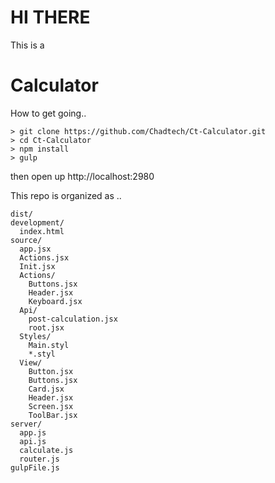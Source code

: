# HI THERE

This is a

# Calculator

How to get going..
```
> git clone https://github.com/Chadtech/Ct-Calculator.git
> cd Ct-Calculator
> npm install
> gulp

```
then open up http://localhost:2980



This repo is organized as ..
```
dist/                     
development/              
  index.html
source/                
  app.jsx  
  Actions.jsx
  Init.jsx               
  Actions/
    Buttons.jsx
    Header.jsx
    Keyboard.jsx
  Api/
    post-calculation.jsx
    root.jsx
  Styles/
    Main.styl          
    *.styl
  View/
    Button.jsx
    Buttons.jsx
    Card.jsx
    Header.jsx
    Screen.jsx
    ToolBar.jsx
server/
  app.js
  api.js
  calculate.js
  router.js
gulpFile.js
```
